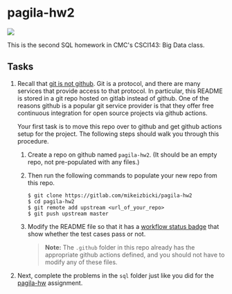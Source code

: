 # pagila-hw2
[![](https://github.com/tylerheadley/pagila-hw2/workflows/tests/badge.svg)](https://github.com/tylerheadley/pagila-hw2/actions?query=workflow%3Atests)

This is the second SQL homework in CMC's CSCI143: Big Data class.

## Tasks

1. Recall that [git is not github](https://pedrorijo.com/blog/git-init/#what-is-not-git).
    Git is a protocol, and there are many services that provide access to that protocol.
    In particular, this README is stored in a git repo hosted on gitlab instead of github.
    One of the reasons github is a popular git service provider is that they offer free continuous integration for open source projects via github actions.

    Your first task is to move this repo over to github and get github actions setup for the project.
    The following steps should walk you through this procedure.

    1. Create a repo on github named `pagila-hw2`.
        (It should be an empty repo, not pre-populated with any files.)

    1. Then run the following commands to populate your new repo from this repo.

        ```
        $ git clone https://gitlab.com/mikeizbicki/pagila-hw2
        $ cd pagila-hw2
        $ git remote add upstream <url_of_your_repo>
        $ git push upstream master
        ```

    1. Modify the README file so that it has a [workflow status badge](https://docs.github.com/en/actions/monitoring-and-troubleshooting-workflows/adding-a-workflow-status-badge) that show whether the test cases pass or not.

        > **Note:**
        > The `.github` folder in this repo already has the appropriate github actions defined,
        > and you should not have to modify any of these files.

1. Next, complete the problems in the `sql` folder just like you did for the [pagila-hw](https://github.com/mikeizbicki/pagila-hw) assignment.
